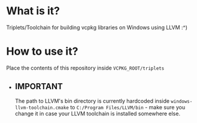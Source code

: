 # What is it?
Triplets/Toolchain for building vcpkg libraries on Windows using LLVM :^)

# How to use it?
Place the contents of this repository inside `VCPKG_ROOT/triplets`
- ## IMPORTANT
	The path to LLVM's bin directory is currently hardcoded inside `windows-llvm-toolchain.cmake` to `C:/Program Files/LLVM/bin` - make sure you change it in case your LLVM toolchain is installed somewhere else.
